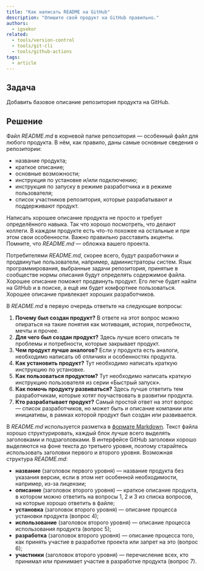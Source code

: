 ```yaml
---
title: "Как написать README на GitHub"
description: "Опишите свой продукт на GitHub правильно."
authors:
  - igsekor
related:
  - tools/version-control
  - tools/git-cli
  - tools/github-actions
tags:
  - article
---
```


## Задача

Добавить базовое описание репозитория продукта на GitHub.

## Решение

Файл _README.md_ в корневой папке репозитория — особенный файл для любого продукта. В нём, как правило, даны самые основные сведения о репозитории:

- название продукта;
- краткое описание;
- основные возможности;
- инструкция по установке и/или подключению;
- инструкция по запуску в режиме разработчика и в режиме пользователя;
- список участников репозитория, которые разрабатывают и поддерживают продукт.

Написать хорошее описание продукта не просто и требует определённого навыка. Так что хорошо посмотреть, что делают коллеги. В каждом продукте есть что-то похожее на остальные и при этом свои особенности. Важно правильно расставить акценты. Помните, что _README.md_ — обложка вашего проекта.

Потребителями _README.md_, скорее всего, будут разработчики и продвинутые пользователи, например, администраторы систем. Язык программирования, выбранные задачи репозитория, принятые в сообществе нормы описания будут определять содержимое файла. Хорошее описание поможет продвинуть продукт. Его легче будет найти на GitHub и в поиске, а ещё им будет комфортнее пользоваться. Хорошее описание привлекает хороших разработчиков.

В _README.md_ в первую очередь ответьте на следующие вопросы:

1. **Почему был создан продукт?** В ответе на этот вопрос можно опираться на такие понятия как мотивация, история, потребности, мечты и прочее.
1. **Для чего был создан продукт?** Здесь лучше всего описать те проблемы и потребности, которые закрывает продукт.
1. **Чем продукт лучше аналогов?** Если у продукта есть аналоги, необходимо написать об отличиях и особенностях продукта.
1. **Как установить продукт?** Тут необходимо написать краткую инструкцию по установке.
1. **Как пользоваться продуктом?** Тут необходимо написать краткую инструкцию пользователя из серии «Быстрый запуск».
1. **Как помочь продукту развиваться?** Здесь лучше ответить тем разработчикам, которые хотят поучаствовать в развитии продукта.
1. **Кто разрабатывает продукт?** Самый простой ответ на этот вопрос — список разработчиков, но может быть и описание компании или инициативы, в рамках которой продукт был создан или развивается.

В _README.md_ используется разметка в [формате Markdown](/tools/markdown/). Текст файла хорошо структурировать, каждый блок лучше всего выделять заголовками и подзаголовками. В интерфейсе GitHub заголовки хорошо выделяются на фоне текста до третьего уровня, поэтому старайтесь использовать заголовки первого и второго уровня. Возможная структура _README.md_:

- **название** (заголовок первого уровня) — название продукта без указания версии, если в этом нет особенной необходимости, например, из-за лицензии;
- **описание** (заголовок второго уровня) — краткое описание продукта, в котором можно ответить на вопросы 1, 2 и 3 из списка вопросов, на которые хорошо ответить в файле;
- **установка** (заголовок второго уровня) — описание процесса установки продукта (вопрос 4);
- **использование** (заголовок второго уровня) — описание процесса использования продукта (вопрос 5);
- **разработка** (заголовок второго уровня) — описание процесса того, как принять участие в разработке проекта или запрет на это (вопрос 6);
- **участники** (заголовок второго уровня) — перечисление всех, кто принимал или принимает участие в разработке продукта (вопрос 7).
